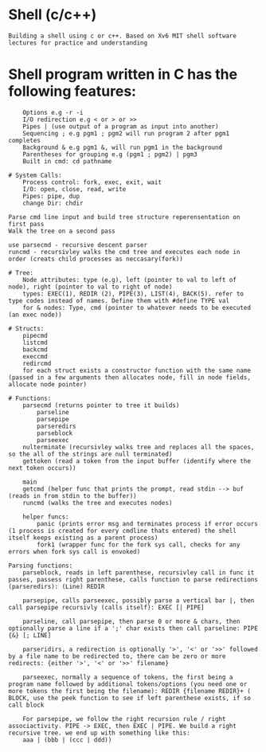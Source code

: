 # Shell (c/c++)
    Building a shell using c or c++. Based on Xv6 MIT shell software lectures for practice and understanding
    

# Shell program written in C has the following features:
        Options e.g -r -i
        I/O redirection e.g < or > or >> 
        Pipes | (use output of a program as input into another)
        Sequencing ; e.g pgm1 ; pgm2 will run program 2 after pgm1 completes
        Background & e.g pgm1 &, will run pgm1 in the background
        Parentheses for grouping e.g (pgm1 ; pgm2) | pgm3
        Built in cmd: cd pathname

    # System Calls:
        Process control: fork, exec, exit, wait
        I/O: open, close, read, write
        Pipes: pipe, dup
        change Dir: chdir

    Parse cmd line input and build tree structure reperensentation on first pass
    Walk the tree on a second pass

    use parsecmd - recursive descent parser
    runcmd - recursivley walks the cmd tree and executes each node in order (creats child processes as neccasary(fork))

    # Tree:
        Node attributes: type (e.g), left (pointer to val to left of node), right (pointer to val to right of node)
        types: EXEC(1), REDIR (2), PIPE(3), LIST(4), BACK(5). refer to type codes instead of names. Define them with #define TYPE val
        for & nodes: Type, cmd (pointer to whatever needs to be executed (an exec node))

    # Structs:
        pipecmd
        listcmd
        backcmd
        execcmd
        redircmd
        for each struct exists a constructor function with the same name (passed in a few arguments then allocates node, fill in node fields, allocate node pointer)

    # Functions:
        parsecmd (returns pointer to tree it builds)
            parseline
            parsepipe
            parseredirs
            parseblock
            parseexec
        nulterminate (recursivley walks tree and replaces all the spaces, so the all of the strings are null terminated)
        gettoken (read a token from the input buffer (identify where the next token occurs))

        main 
        getcmd (helper func that prints the prompt, read stdin --> buf (reads in from stdin to the buffer))
        runcmd (walks the tree and executes nodes)

        helper funcs: 
            panic (prints error msg and terminates process if error occurs (1 process is created for every cmdline thats entered) the shell itself keeps existing as a parent process)
            fork1 (wrapper func for the fork sys call, checks for any errors when fork sys call is envoked)

    Parsing functions:
        parseblock, reads in left parenthese, recursivley call in func it passes, passess right parenthese, calls function to parse redirections (parseredirs): (Line) REDIR

        parsepipe, calls parseexec, possibly parse a vertical bar |, then call parsepipe recursivly (calls itself): EXEC [| PIPE]

        parseline, call parsepipe, then parse 0 or more & chars, then optionally parse a line if a ';' char exists then call parseline: PIPE {&} [; LINE]

        parseridirs, a redirection is optionally '>', '<' or '>>' followed by a file name to be redirected to, there can be zero or more redirects: {either '>', '<' or '>>' filename}

        parseexec, normally a sequence of tokens, the first being a program name followed by additional tokens/options (you need one or more tokens the first being the filename): REDIR {filename REDIR}+ ( BLOCK, use the peek function to see if left parenthese exists, if so call block

        For parsepipe, we follow the right recursion rule / right associactivity. PIPE -> EXEC, then EXEC | PIPE. We build a right recursive tree. we end up with something like this: 
        aaa | (bbb | (ccc | ddd))




